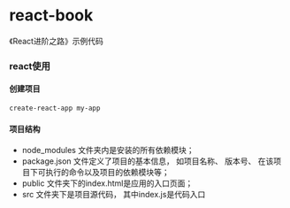 # react-book
《React进阶之路》示例代码


### react使用
#### 创建项目
```shell
create-react-app my-app
```

#### 项目结构
+ node_modules
文件夹内是安装的所有依赖模块；
+ package.json
文件定义了项目的基本信息， 如项目名称、 版本号、 在该项目下可执行的命令以及项目的依赖模块等； 
+ public
文件夹下的index.html是应用的入口页面；
+ src
文件夹下是项目源代码， 其中index.js是代码入口
